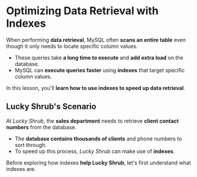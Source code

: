 # **Optimizing Data Retrieval with Indexes**

When performing **data retrieval**, MySQL often **scans an entire table** even though it only needs to locate specific column values.  

  - These queries take **a long time to execute** and **add extra load** on the database.  
  - MySQL can **execute queries faster** using **indexes** that target specific column values.  

In this lesson, you'll **learn how to use indexes to speed up data retrieval**.  

## **Lucky Shrub's Scenario**

At *Lucky Shrub*, the **sales department** needs to retrieve **client contact numbers** from the database.  

  - The **database contains thousands of clients** and phone numbers to sort through.  
  - To speed up this process, *Lucky Shrub* can make use of **indexes**.  

Before exploring how indexes **help Lucky Shrub**, let's first understand what indexes are.
